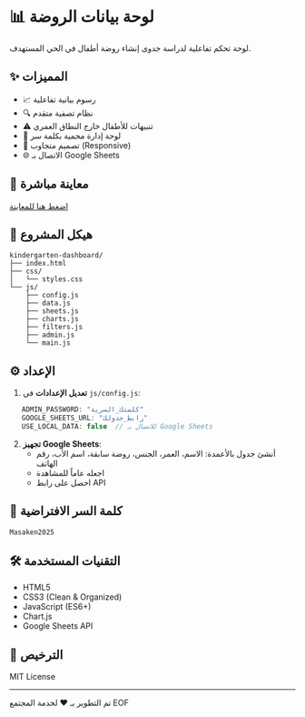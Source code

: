 
# 📊 لوحة بيانات الروضة 

لوحة تحكم تفاعلية لدراسة جدوى إنشاء روضة أطفال في الحي المستهدف.

## ✨ المميزات

- 📈 رسوم بيانية تفاعلية
- 🔍 نظام تصفية متقدم
- ⚠️ تنبيهات للأطفال خارج النطاق العمري
- 🔐 لوحة إدارة محمية بكلمة سر
- 📱 تصميم متجاوب (Responsive)
- 🌐 الاتصال بـ Google Sheets

## 🚀 معاينة مباشرة

[اضغط هنا للمعاينة](https://YOUR_USERNAME.github.io/kindergarten-dashboard/)

## 📁 هيكل المشروع
```
kindergarten-dashboard/
├── index.html
├── css/
│   └── styles.css
└── js/
    ├── config.js
    ├── data.js
    ├── sheets.js
    ├── charts.js
    ├── filters.js
    ├── admin.js
    └── main.js
```

## ⚙️ الإعداد

1. **تعديل الإعدادات** في `js/config.js`:
```javascript
   ADMIN_PASSWORD: "كلمتك_السرية"
   GOOGLE_SHEETS_URL: "رابط_جدولك"
   USE_LOCAL_DATA: false  // للاتصال بـ Google Sheets
```

2. **تجهيز Google Sheets**:
   - أنشئ جدول بالأعمدة: الاسم، العمر، الجنس، روضة سابقة، اسم الأب، رقم الهاتف
   - اجعله عاماً للمشاهدة
   - احصل على رابط API

## 🔐 كلمة السر الافتراضية
```
Masaken2025
```

## 🛠️ التقنيات المستخدمة

- HTML5
- CSS3 (Clean & Organized)
- JavaScript (ES6+)
- Chart.js
- Google Sheets API

## 📄 الترخيص

MIT License

---

تم التطوير بـ ❤️ لخدمة المجتمع
EOF
